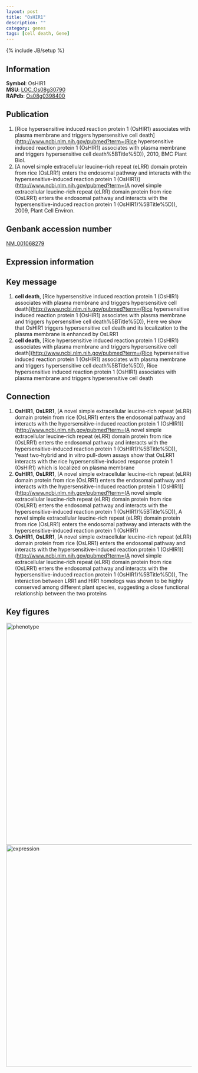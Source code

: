 ```yaml
---
layout: post
title: "OsHIR1"
description: ""
category: genes
tags: [cell death, Gene]
---
```

{% include JB/setup %}

## Information
__Symbol__: OsHIR1  
__MSU__: [LOC_Os08g30790](http://rice.plantbiology.msu.edu/cgi-bin/ORF_infopage.cgi?orf=LOC_Os08g30790)  
__RAPdb__: [Os08g0398400](http://rapdb.dna.affrc.go.jp/viewer/gbrowse_details/irgsp1?name=Os08g0398400)  

## Publication
1. [Rice hypersensitive induced reaction protein 1 (OsHIR1) associates with plasma membrane and triggers hypersensitive cell death](http://www.ncbi.nlm.nih.gov/pubmed?term=(Rice hypersensitive induced reaction protein 1 (OsHIR1) associates with plasma membrane and triggers hypersensitive cell death%5BTitle%5D)), 2010, BMC Plant Biol.
2. [A novel simple extracellular leucine-rich repeat (eLRR) domain protein from rice (OsLRR1) enters the endosomal pathway and interacts with the hypersensitive-induced reaction protein 1 (OsHIR1)](http://www.ncbi.nlm.nih.gov/pubmed?term=(A novel simple extracellular leucine-rich repeat (eLRR) domain protein from rice (OsLRR1) enters the endosomal pathway and interacts with the hypersensitive-induced reaction protein 1 (OsHIR1)%5BTitle%5D)), 2009, Plant Cell Environ.

## Genbank accession number
[NM_001068279](http://www.ncbi.nlm.nih.gov/nuccore/NM_001068279)

## Expression information

## Key message
1. __cell death__, [Rice hypersensitive induced reaction protein 1 (OsHIR1) associates with plasma membrane and triggers hypersensitive cell death](http://www.ncbi.nlm.nih.gov/pubmed?term=(Rice hypersensitive induced reaction protein 1 (OsHIR1) associates with plasma membrane and triggers hypersensitive cell death%5BTitle%5D)),  Here we show that OsHIR1 triggers hypersensitive cell death and its localization to the plasma membrane is enhanced by OsLRR1
2. __cell death__, [Rice hypersensitive induced reaction protein 1 (OsHIR1) associates with plasma membrane and triggers hypersensitive cell death](http://www.ncbi.nlm.nih.gov/pubmed?term=(Rice hypersensitive induced reaction protein 1 (OsHIR1) associates with plasma membrane and triggers hypersensitive cell death%5BTitle%5D)), Rice hypersensitive induced reaction protein 1 (OsHIR1) associates with plasma membrane and triggers hypersensitive cell death

## Connection
1. __OsHIR1__, __OsLRR1__, [A novel simple extracellular leucine-rich repeat (eLRR) domain protein from rice (OsLRR1) enters the endosomal pathway and interacts with the hypersensitive-induced reaction protein 1 (OsHIR1)](http://www.ncbi.nlm.nih.gov/pubmed?term=(A novel simple extracellular leucine-rich repeat (eLRR) domain protein from rice (OsLRR1) enters the endosomal pathway and interacts with the hypersensitive-induced reaction protein 1 (OsHIR1)%5BTitle%5D)),  Yeast two-hybrid and in vitro pull-down assays show that OsLRR1 interacts with the rice hypersensitive-induced response protein 1 (OsHIR1) which is localized on plasma membrane
2. __OsHIR1__, __OsLRR1__, [A novel simple extracellular leucine-rich repeat (eLRR) domain protein from rice (OsLRR1) enters the endosomal pathway and interacts with the hypersensitive-induced reaction protein 1 (OsHIR1)](http://www.ncbi.nlm.nih.gov/pubmed?term=(A novel simple extracellular leucine-rich repeat (eLRR) domain protein from rice (OsLRR1) enters the endosomal pathway and interacts with the hypersensitive-induced reaction protein 1 (OsHIR1)%5BTitle%5D)), A novel simple extracellular leucine-rich repeat (eLRR) domain protein from rice (OsLRR1) enters the endosomal pathway and interacts with the hypersensitive-induced reaction protein 1 (OsHIR1)
3. __OsHIR1__, __OsLRR1__, [A novel simple extracellular leucine-rich repeat (eLRR) domain protein from rice (OsLRR1) enters the endosomal pathway and interacts with the hypersensitive-induced reaction protein 1 (OsHIR1)](http://www.ncbi.nlm.nih.gov/pubmed?term=(A novel simple extracellular leucine-rich repeat (eLRR) domain protein from rice (OsLRR1) enters the endosomal pathway and interacts with the hypersensitive-induced reaction protein 1 (OsHIR1)%5BTitle%5D)),  The interaction between LRR1 and HIR1 homologs was shown to be highly conserved among different plant species, suggesting a close functional relationship between the two proteins

## Key figures
<img src="http://ricencode.github.io/images/OsHIR1.pheno.png" alt="phenotype"  style="width: 600px;"/>

<img src="http://ricencode.github.io/images/OsHIR1.exp.png" alt="expression"  style="width: 600px;"/>


